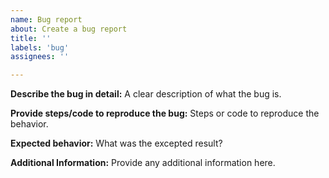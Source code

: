 ```yaml
---
name: Bug report
about: Create a bug report
title: ''
labels: 'bug'
assignees: ''

---
```

<!-- Please make sure to read our faq https://github.com/llealloo/vrc-udon-audio-link/blob/master/FAQ.md before you open a bug report -->
**Describe the bug in detail:**
A clear description of what the bug is.

**Provide steps/code to reproduce the bug:**
Steps or code to reproduce the behavior.

**Expected behavior:**
What was the excepted result?

**Additional Information:**
Provide any additional information here.
